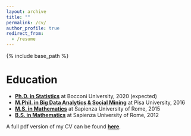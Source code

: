 ```yaml
---
layout: archive
title: ""
permalink: /cv/
author_profile: true
redirect_from:
  - /resume
---
```


{% include base_path %}

Education
======
* [__Ph.D. in Statistics__](https://www.unibocconi.eu/wps/wcm/connect/Bocconi/SitoPubblico_EN/Navigation+Tree/Home/Programs/PhD/PhD+in+Statistics/PhD+in+Statistics) at Bocconi University, 2020 (expected)
* [__M.Phil. in Big Data Analytics & Social Mining__](https://masterbigdata.it/) at Pisa University, 2016
* [__M.S. in Mathematics__](https://www.mat.uniroma1.it/didattica/corsi-di-laurea/matematica-magistrale) at Sapienza University of Rome, 2015
* [__B.S. in Mathematics__](https://www.mat.uniroma1.it/didattica/corsi-di-laurea/matematica-triennale) at Sapienza University of Rome, 2012

A full pdf version of my CV can be found [__here__](https://github.com/martacatalano/martacatalano.github.io/raw/master/files/MartaCatalano_CV.pdf).
  
<!-- Teaching
======
 <ul>{% for post in site.teaching %} 
    {% include archive-single-cv.html %}
  {% endfor %}</ul> -->
  

